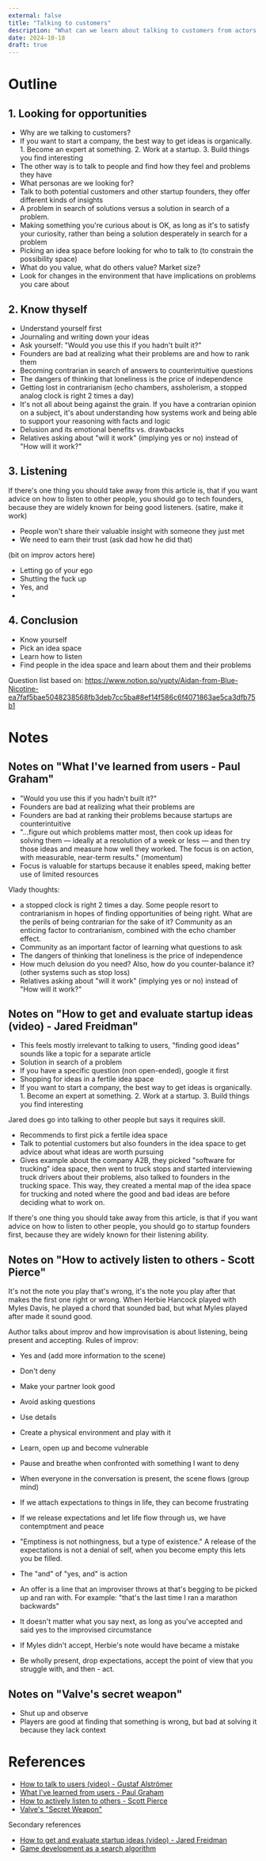 ```yaml
---
external: false
title: "Talking to customers"
description: "What can we learn about talking to customers from actors, founders and game developers?"
date: 2024-10-18
draft: true
---
```


# Outline

## 1. Looking for opportunities

- Why are we talking to customers?
- If you want to start a company, the best way to get ideas is organically. 1. Become an expert at something. 2. Work at a startup. 3. Build things you find interesting
- The other way is to talk to people and find how they feel and problems they have
- What personas are we looking for?
- Talk to both potential customers and other startup founders, they offer different kinds of insights
- A problem in search of solutions versus a solution in search of a problem.
- Making something you're curious about is OK, as long as it's to satisfy your curiosity, rather than being a solution desperately in search for a problem
- Picking an idea space before looking for who to talk to (to constrain the possibility space)
- What do you value, what do others value? Market size?
- Look for changes in the environment that have implications on problems you care about

## 2. Know thyself

- Understand yourself first
- Journaling and writing down your ideas
- Ask yourself: "Would you use this if you hadn't built it?"
- Founders are bad at realizing what their problems are and how to rank them
- Becoming contrarian in search of answers to counterintuitive questions
- The dangers of thinking that loneliness is the price of independence
- Getting lost in contrarianism (echo chambers, assholerism, a stopped analog clock is right 2 times a day)
- It's not all about being against the grain. If you have a contrarian opinion on a subject, it's about understanding how systems work and being able to support your reasoning with facts and logic
- Delusion and its emotional benefits vs. drawbacks
- Relatives asking about "will it work" (implying yes or no) instead of "How will it work?"

## 3. Listening

If there's one thing you should take away from this article is, that if you want advice on how to listen to other people, you should go to tech founders, because they are widely known for being good listeners. (satire, make it work)

- People won't share their valuable insight with someone they just met
- We need to earn their trust (ask dad how he did that)

(bit on improv actors here)

- Letting go of your ego
- Shutting the fuck up
- Yes, and
-

## 4. Conclusion

- Know yourself
- Pick an idea space
- Learn how to listen
- Find people in the idea space and learn about them and their problems

Question list based on: https://www.notion.so/yupty/Aidan-from-Blue-Nicotine-ea7faf5bae5048238568fb3deb7cc5ba#8ef14f586c6f4071863ae5ca3dfb75b1

# Notes

## Notes on "What I've learned from users - Paul Graham"

- "Would you use this if you hadn't built it?"
- Founders are bad at realizing what their problems are
- Founders are bad at ranking their problems because startups are counterintuitive
- "...figure out which problems matter most, then cook up ideas for solving them — ideally at a resolution of a week or less — and then try those ideas and measure how well they worked. The focus is on action, with measurable, near-term results." (momentum)
- Focus is valuable for startups because it enables speed, making better use of limited resources

Vlady thoughts:

- a stopped clock is right 2 times a day. Some people resort to contrarianism in hopes of finding opportunities of being right. What are the perils of being contrarian for the sake of it? Community as an enticing factor to contrarianism, combined with the echo chamber effect.
- Community as an important factor of learning what questions to ask
- The dangers of thinking that loneliness is the price of independence
- How much delusion do you need? Also, how do you counter-balance it? (other systems such as stop loss)
- Relatives asking about "will it work" (implying yes or no) instead of "How will it work?"

## Notes on "How to get and evaluate startup ideas (video) - Jared Freidman"

- This feels mostly irrelevant to talking to users, "finding good ideas" sounds like a topic for a separate article
- Solution in search of a problem
- If you have a specific question (non open-ended), google it first
- Shopping for ideas in a fertile idea space
- If you want to start a company, the best way to get ideas is organically. 1. Become an expert at something. 2. Work at a startup. 3. Build things you find interesting

Jared does go into talking to other people but says it requires skill.

- Recommends to first pick a fertile idea space
- Talk to potential customers but also founders in the idea space to get advice about what ideas are worth pursuing
- Gives example about the company A2B, they picked "software for trucking" idea space, then went to truck stops and started interviewing truck drivers about their problems, also talked to founders in the trucking space. This way, they created a mental map of the idea space for trucking and noted where the good and bad ideas are before deciding what to work on.

If there's one thing you should take away from this article, is that if you want advice on how to listen to other people, you should go to startup founders first, because they are widely known for their listening ability.

## Notes on "How to actively listen to others - Scott Pierce"

It's not the note you play that's wrong, it's the note you play after that makes the first one right or wrong.
When Herbie Hancock played with Myles Davis, he played a chord that sounded bad, but what Myles played after made it sound good.

Author talks about improv and how improvisation is about listening, being present and accepting.
Rules of improv:

- Yes and (add more information to the scene)
- Don't deny
- Make your partner look good
- Avoid asking questions
- Use details
- Create a physical environment and play with it
- Learn, open up and become vulnerable
- Pause and breathe when confronted with something I want to deny
- When everyone in the conversation is present, the scene flows (group mind)
- If we attach expectations to things in life, they can become frustrating
- If we release expectations and let life flow through us, we have contemptment and peace
- "Emptiness is not nothingness, but a type of existence." A release of the expectations is not a denial of self, when you become empty this lets you be filled.

- The "and" of "yes, and" is action
- An offer is a line that an improviser throws at that's begging to be picked up and ran with. For example: "that's the last time I ran a marathon backwards"
- It doesn't matter what you say next, as long as you've accepted and said yes to the improvised circumstance
- If Myles didn't accept, Herbie's note would have became a mistake
- Be wholly present, drop expectations, accept the point of view that you struggle with, and then - act.

## Notes on "Valve's secret weapon"

- Shut up and observe
- Players are good at finding that something is wrong, but bad at solving it because they lack context

# References

- [How to talk to users (video) - Gustaf Alströmer](https://www.youtube.com/watch?v=z1iF1c8w5Lg)
- [What I've learned from users - Paul Graham](https://paulgraham.com/users.html)
- [How to actively listen to others - Scott Pierce](https://youtu.be/Yq5pJ0q3xuc)
- [Valve's "Secret Weapon"](https://youtu.be/9Yomqk0C6kE)

Secondary references

- [How to get and evaluate startup ideas (video) - Jared Freidman](https://youtu.be/Th8JoIan4dg)
- [Game development as a search algorithm](https://youtu.be/o5K0uqhxgsE)
